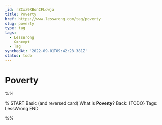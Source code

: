 ```yaml
---
_id: rZCxz9XBonCFLdwja
title: Poverty
href: https://www.lesswrong.com/tag/poverty
slug: poverty
type: tag
tags:
  - LessWrong
  - Concept
  - Tag
synchedAt: '2022-09-01T09:42:28.381Z'
status: todo
---
```


# Poverty


%%

% START
Basic (and reversed card)
What is **Poverty**?
Back: {TODO}
Tags: LessWrong
END

%%
	
